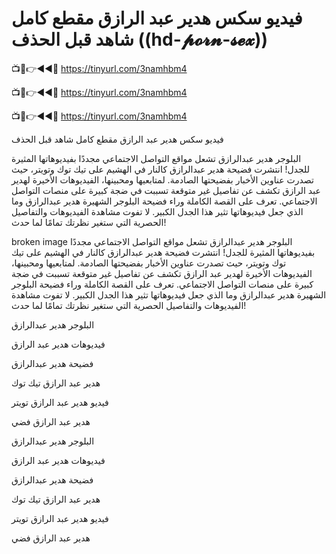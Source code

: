 # فيديو سكس هدير عبد الرازق مقطع كامل شاهد قبل الحذف ((hd-𝓹𝓸𝓻𝓷-𝓼𝓮𝔁))

📺📱👉◄◄🔴  https://tinyurl.com/3namhbm4

📺📱👉◄◄🔴  https://tinyurl.com/3namhbm4

📺📱👉◄◄🔴  https://tinyurl.com/3namhbm4


فيديو سكس هدير عبد الرازق مقطع كامل شاهد قبل الحذف

البلوجر هدير عبدالرازق تشعل مواقع التواصل الاجتماعي مجددًا بفيديوهاتها المثيرة للجدل! انتشرت فضيحة هدير عبدالرازق كالنار في الهشيم على تيك توك وتويتر، حيث تصدرت عناوين الأخبار بفضيحتها الصادمة. لمتابعيها ومحبينها، الفيديوهات الأخيرة لهدير عبد الرازق تكشف عن تفاصيل غير متوقعة تسببت في ضجة كبيرة على منصات التواصل الاجتماعي. تعرف على القصة الكاملة وراء فضيحة البلوجر الشهيرة هدير عبدالرازق وما الذي جعل فيديوهاتها تثير هذا الجدل الكبير. لا تفوت مشاهدة الفيديوهات والتفاصيل الحصرية التي ستغير نظرتك تمامًا لما حدث!

broken image
البلوجر هدير عبدالرازق تشعل مواقع التواصل الاجتماعي مجددًا بفيديوهاتها المثيرة للجدل! انتشرت فضيحة هدير عبدالرازق كالنار في الهشيم على تيك توك وتويتر، حيث تصدرت عناوين الأخبار بفضيحتها الصادمة. لمتابعيها ومحبينها، الفيديوهات الأخيرة لهدير عبد الرازق تكشف عن تفاصيل غير متوقعة تسببت في ضجة كبيرة على منصات التواصل الاجتماعي. تعرف على القصة الكاملة وراء فضيحة البلوجر الشهيرة هدير عبدالرازق وما الذي جعل فيديوهاتها تثير هذا الجدل الكبير. لا تفوت مشاهدة الفيديوهات والتفاصيل الحصرية التي ستغير نظرتك تمامًا لما حدث!

البلوجر هدير عبدالرازق

فيديوهات هدير عبد الرازق

فضيحة هدير عبدالرازق

هدير عبد الرازق تيك توك

فيديو هدير عبد الرازق تويتر

هدير عبد الرازق فضي

البلوجر هدير عبدالرازق

فيديوهات هدير عبد الرازق

فضيحة هدير عبدالرازق

هدير عبد الرازق تيك توك

فيديو هدير عبد الرازق تويتر

هدير عبد الرازق فضي
